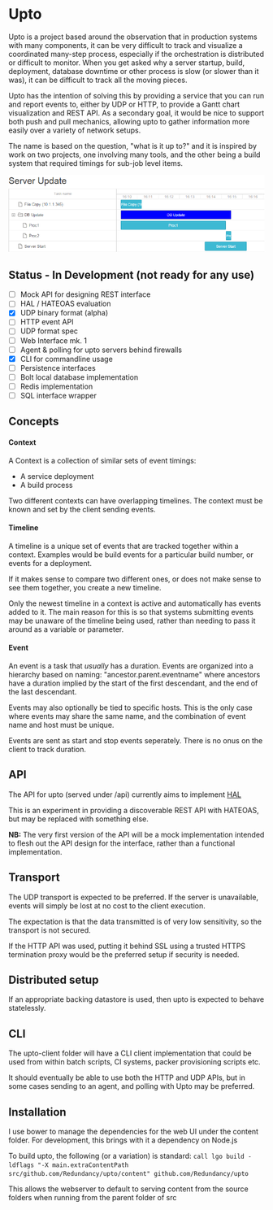 # Upto

Upto is a project based around the observation that in production systems with
many components, it can be very difficult to track and visualize a coordinated
many-step process, especially if the orchestration is distributed or difficult
to monitor. When you get asked why a server startup, build,
deployment, database downtime or other process is slow (or slower than it was),
it can be difficult to track all the moving pieces.

Upto has the intention of solving this by providing a service that you can run and
report events to, either by UDP or HTTP, to provide a Gantt chart visualization and REST API.
As a secondary goal, it would be nice to support both push and pull mechanics,
allowing upto to gather information more easily over a variety of network setups.

The name is based on the question, "what is it up to?" and it is inspired by work
on two projects, one involving many tools, and the other being a build system that
required timings for sub-job level items.

![Example](content/example.png)

## Status - In Development (not ready for any use)
- [ ] Mock API for designing REST interface
 - [ ] HAL / HATEOAS evaluation
- [x] UDP binary format (alpha)
- [ ] HTTP event API
- [ ] UDP format spec
- [ ] Web Interface mk. 1
- [ ] Agent & polling for upto servers behind firewalls
- [x] CLI for commandline usage
- [ ] Persistence interfaces
 - [ ] Bolt local database implementation
 - [ ] Redis implementation
 - [ ] SQL interface wrapper

## Concepts
#### Context
A Context is a collection of similar sets of event timings:
* A service deployment
* A build process

Two different contexts can have overlapping timelines.
The context must be known and set by the client sending events.

#### Timeline
A timeline is a unique set of events that are tracked together within a context.
Examples would be build events for a particular build number, or events for a deployment.

If it makes sense to compare two different ones, or does not make sense to see them
together, you create a new timeline.

Only the newest timeline in a context is active and automatically has events added to it.
The main reason for this is so that systems submitting events may be unaware of
the timeline being used, rather than needing to pass it around as a variable or parameter.

#### Event
An event is a task that *usually* has a duration. Events are organized into
a hierarchy based on naming: "ancestor.parent.eventname" where ancestors have a
duration implied by the start of the first descendant, and the end of the last descendant.

Events may also optionally be tied to specific hosts. This is the only case where
events may share the same name, and the combination of event name and host must
be unique.

Events are sent as start and stop events seperately.
There is no onus on the client to track duration.

## API

The API for upto (served under /api) currently aims to implement
[HAL](http://stateless.co/hal_specification.html)

This is an experiment in providing a discoverable REST API with HATEOAS,
but may be replaced with something else.

**NB:** The very first version of the API will be a mock implementation intended to
flesh out the API design for the interface, rather than a functional implementation.

## Transport

The UDP transport is expected to be preferred. If the server is unavailable, events
will simply be lost at no cost to the client execution.

The expectation is that the data transmitted is of very low sensitivity, so the
transport is not secured.

If the HTTP API was used, putting it behind SSL using a trusted HTTPS termination
proxy would be the preferred setup if security is needed.

## Distributed setup

If an appropriate backing datastore is used, then upto is expected to behave statelessly.

## CLI

The upto-client folder will have a CLI client implementation that could be used
from within batch scripts, CI systems, packer provisioning scripts etc.

It should eventually be able to use both the HTTP and UDP APIs, but in some cases
sending to an agent, and polling with Upto may be preferred.

## Installation

I use bower to manage the dependencies for the web UI under the content folder.
For development, this brings with it a dependency on Node.js

To build upto, the following (or a variation) is standard:
`call lgo build -ldflags "-X main.extraContentPath src/github.com/Redundancy/upto/content" github.com/Redundancy/upto`

This allows the webserver to default to serving content from the source folders when running from the parent folder of src
